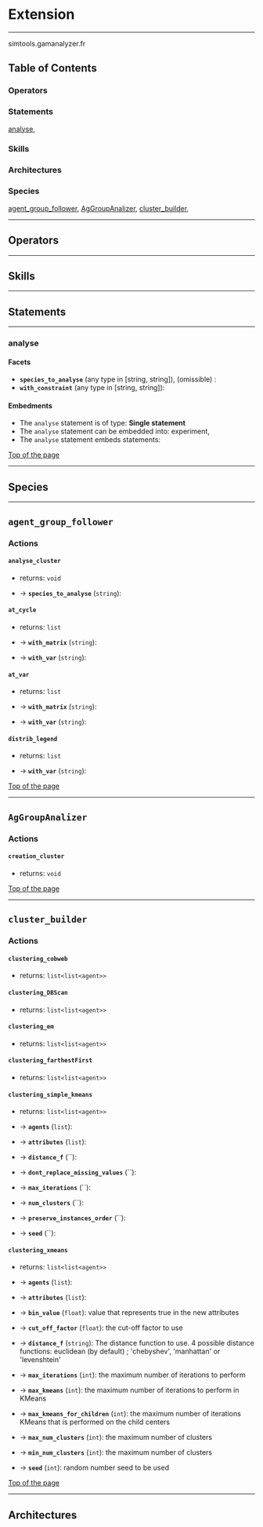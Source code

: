 # Extension

----

 simtools.gamanalyzer.fr

## Table of Contents
### Operators


### Statements
[analyse](#analyse), 

### Skills


### Architectures



### Species
[agent_group_follower](#agent_group_follower), [AgGroupAnalizer](#aggroupanalizer), [cluster_builder](#cluster_builder), 


----

## Operators
	

----

## Skills
	

----

## Statements
	

----

[//]: # (keyword|statement_analyse)
### analyse 
#### Facets 
  
  * **`species_to_analyse`** (any type in [string, string]), (omissible) :   
  * **`with_constraint`** (any type in [string, string]): 

#### Embedments
* The `analyse` statement is of type: **Single statement**
* The `analyse` statement can be embedded into: experiment, 
* The `analyse` statement embeds statements: 

[Top of the page](#table-of-contents)
		
		
	
----

## Species
	
    	
----

[//]: # (keyword|species_agent_group_follower)
## `agent_group_follower`	

### Actions
	  
	 
#### **`analyse_cluster`**

* returns: `void`
 			
* → **`species_to_analyse`** (`string`):   
	 
#### **`at_cycle`**

* returns: `list`
 			
* → **`with_matrix`** (`string`):  			
* → **`with_var`** (`string`):   
	 
#### **`at_var`**

* returns: `list`
 			
* → **`with_matrix`** (`string`):  			
* → **`with_var`** (`string`):   
	 
#### **`distrib_legend`**

* returns: `list`
 			
* → **`with_var`** (`string`): 			

[Top of the page](#table-of-contents) 
	
    	
----

[//]: # (keyword|species_AgGroupAnalizer)
## `AgGroupAnalizer`	

### Actions
	  
	 
#### **`creation_cluster`**

* returns: `void`
			

[Top of the page](#table-of-contents) 
	
    	
----

[//]: # (keyword|species_cluster_builder)
## `cluster_builder`	

### Actions
	  
	 
#### **`clustering_cobweb`**

* returns: `list<list<agent>>`
  
	 
#### **`clustering_DBScan`**

* returns: `list<list<agent>>`
  
	 
#### **`clustering_em`**

* returns: `list<list<agent>>`
  
	 
#### **`clustering_farthestFirst`**

* returns: `list<list<agent>>`
  
	 
#### **`clustering_simple_kmeans`**

* returns: `list<list<agent>>`
 			
* → **`agents`** (`list`):  			
* → **`attributes`** (`list`):  			
* → **`distance_f`** (``):  			
* → **`dont_replace_missing_values`** (``):  			
* → **`max_iterations`** (``):  			
* → **`num_clusters`** (``):  			
* → **`preserve_instances_order`** (``):  			
* → **`seed`** (``):   
	 
#### **`clustering_xmeans`**

* returns: `list<list<agent>>`
 			
* → **`agents`** (`list`):  			
* → **`attributes`** (`list`):  			
* → **`bin_value`** (`float`): value that represents true in the new attributes 			
* → **`cut_off_factor`** (`float`): the cut-off factor to use 			
* → **`distance_f`** (`string`): The distance function to use. 4 possible distance functions: euclidean (by default) ; 'chebyshev', 'manhattan' or 'levenshtein' 			
* → **`max_iterations`** (`int`): the maximum number of iterations to perform 			
* → **`max_kmeans`** (`int`): the maximum number of iterations to perform in KMeans 			
* → **`max_kmeans_for_children`** (`int`): the maximum number of iterations KMeans that is performed on the child centers 			
* → **`max_num_clusters`** (`int`): the maximum number of clusters 			
* → **`min_num_clusters`** (`int`): the maximum number of clusters 			
* → **`seed`** (`int`): random number seed to be used			

[Top of the page](#table-of-contents) 
	
	
----

## Architectures 
	